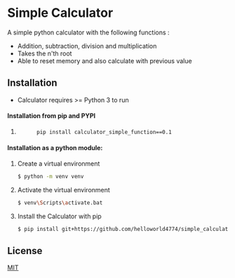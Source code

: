 # Simple Calculator 

A simple python calculator with the following functions :
  - Addition, subtraction, division and multiplication
  - Takes the n'th root
  - Able to reset memory and also calculate with previous value

## Installation
* Calculator requires >= Python 3 to run

#### Installation from pip and PYPI
1)  ```bash
          pip install calculator_simple_function==0.1
    ```
#### Installation as a python module:
1) Create a virtual environment
    ```sh
    $ python -m venv venv
    ```
2) Activate the virtual environment
    ```sh
    $ venv\Scripts\activate.bat
    ```
3) Install the Calculator with pip
    ```sh
    $ pip install git+https://github.com/helloworld4774/simple_calculator.git
    ```

License
----

[MIT](LICENSE)



